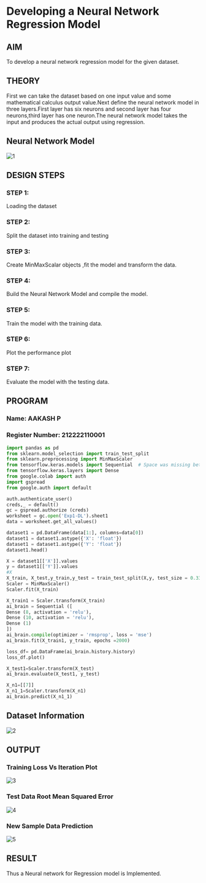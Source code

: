 # Developing a Neural Network Regression Model

## AIM

To develop a neural network regression model for the given dataset.

## THEORY
First we can take the dataset based on one input value and some mathematical calculus output value.Next define the neural network model in three layers.First layer has six neurons and second layer has four neurons,third layer has one neuron.The neural network model takes the input and produces the actual output using regression.

## Neural Network Model

![1](https://github.com/user-attachments/assets/8ded9576-c9ed-40cb-bd76-7cf2508c7411)
## DESIGN STEPS

### STEP 1:

Loading the dataset

### STEP 2:

Split the dataset into training and testing

### STEP 3:

Create MinMaxScalar objects ,fit the model and transform the data.

### STEP 4:

Build the Neural Network Model and compile the model.

### STEP 5:

Train the model with the training data.

### STEP 6:

Plot the performance plot

### STEP 7:

Evaluate the model with the testing data.

## PROGRAM
### Name: AAKASH P
### Register Number: 212222110001
```python
import pandas as pd
from sklearn.model_selection import train_test_split
from sklearn.preprocessing import MinMaxScaler
from tensorflow.keras.models import Sequential  # Space was missing between "models" and "import"
from tensorflow.keras.layers import Dense
from google.colab import auth
import gspread
from google.auth import default

auth.authenticate_user()
creds,_ = default()
gc = gspread.authorize (creds)
worksheet = gc.open('Exp1-DL').sheet1
data = worksheet.get_all_values()

dataset1 = pd.DataFrame(data[1:], columns=data[0])
dataset1 = dataset1.astype({'X': 'float'})
dataset1 = dataset1.astype({'Y': 'float'})
dataset1.head()

X = dataset1[['X']].values
y = dataset1[['Y']].values
#X
X_train, X_test,y_train,y_test = train_test_split(X,y, test_size = 0.33, random_state = 33)
Scaler = MinMaxScaler()
Scaler.fit(X_train)

X_train1 = Scaler.transform(X_train)
ai_brain = Sequential ([
Dense (8, activation = 'relu'),
Dense (10, activation = 'relu'),
Dense (1)
])
ai_brain.compile(optimizer = 'rmsprop', loss = 'mse')
ai_brain.fit(X_train1, y_train, epochs =2000)

loss_df= pd.DataFrame(ai_brain.history.history)
loss_df.plot()

X_test1=Scaler.transform(X_test)
ai_brain.evaluate(X_test1, y_test)

X_n1=[[7]]
X_n1_1=Scaler.transform(X_n1)
ai_brain.predict(X_n1_1)
```
## Dataset Information
![2](https://github.com/user-attachments/assets/6e502ec7-c8c9-4872-96a8-fbad36b42071)

## OUTPUT

### Training Loss Vs Iteration Plot
![3](https://github.com/user-attachments/assets/7aa8fb10-9d57-43b9-ae31-e962534b38f8)

### Test Data Root Mean Squared Error
![4](https://github.com/user-attachments/assets/7056208a-c44d-4b68-8953-3628d6d8c6d1)

### New Sample Data Prediction
![5](https://github.com/user-attachments/assets/bbd172cc-e1fd-4fd2-9dc6-42d51b3f2533)

## RESULT
Thus a Neural network for Regression model is Implemented.
